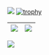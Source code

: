 ![](https://komarev.com/ghpvc/?username=moshuying&color=green)
[![trophy](https://github-profile-trophy.vercel.app/?username=moshuying&column=7)](https://github.com/moshuying)

| <img align="center" src="https://github-readme-stats.vercel.app/api?username=moshuying&show_icons=true&hide_border=true" /> | <img align="center" src="https://github-readme-streak-stats.herokuapp.com?user=moshuying&hide_border=true&date_format=M%20j%5B%2C%20Y%5D&ring=7EDDCF&fire=7EDDCF" /> |
| ------------------------------------------------------------ | ------------------------------------------------------------ |

![](https://komarev.com/ghpvc/?username=moshuying&color=brightgreen)
